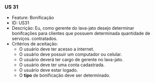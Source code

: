 ### US 31

- Feature: Bonificação
- ID: US31
- Descrição: Eu, como gerente do lava-jato desejo determinar bonifcações para clientes que possuem determinada quantidade de serviços. contratados.
- Critérios de aceitação:
  * O usuário deve ter acesso a internet.
  * O usuário deve possuir um computador ou celular.
  * O usuário deverá ter cargo de gerente no lava-jato.
  * O usuário deve ter uma conta cadastrada.
  * O usuário deve estar logado.
  * O <b>tipo</b> de bonificação deve ser determinado.